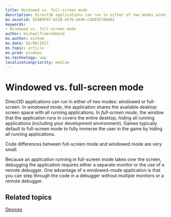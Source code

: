 ```yaml
---
title: Windowed vs. full-screen mode
description: Direct3D applications can run in either of two modes windowed or full-screen.
ms.assetid: EE8B9F87-822B-4576-A446-CA603E786862
keywords:
- Windowed vs. full-screen mode
author: michaelfromredmond
ms.author: mithom
ms.date: 02/08/2017
ms.topic: article
ms.prod: windows
ms.technology: uwp
localizationpriority: medium
---
```


# <span id="direct3dconcepts.windowed_vs__full-screen_mode"></span>Windowed vs. full-screen mode


Direct3D applications can run in either of two modes: windowed or full-screen. In *windowed mode*, the application shares the available desktop screen space with all running applications. In *full-screen mode*, the window that the application runs in covers the entire desktop, hiding all running applications (including your development environment). Games typically default to full-screen mode to fully immerse the user in the game by hiding all running applications.

Code differences between full-screen mode and windowed mode are very small.

Because an application running in full-screen mode takes over the screen, debugging the application requires either a separate monitor or the use of a remote debugger. One advantage of a windowed-mode application is that you can step through the code in a debugger without multiple monitors or a remote debugger.

## <span id="related-topics"></span>Related topics


[Devices](devices.md)

 

 




